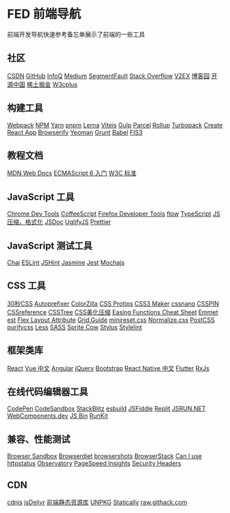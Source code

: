 FED 前端导航
===

前端开发导航快速参考备忘单展示了前端的一些工具

社区
---

[CSDN](https://www.csdn.net/)<!--rehype:target=_blank&style=background: rgb(252 85 49/var(\-\-bg\-opacity));-->
[GitHub](https://github.com/)<!--rehype:target=_blank&style=background: rgb(0 0 0/var(\-\-bg\-opacity));-->
[InfoQ](http://www.infoq.com/cn)<!--rehype:target=_blank&style=background: rgb(66 133 244/var(\-\-bg\-opacity));-->
[Medium](https://medium.com/topic/technology)<!--rehype:target=_blank-->
[SegmentFault](https://segmentfault.com/)<!--rehype:target=_blank&style=background: rgb(0 150 94/var(\-\-bg\-opacity));-->
[Stack Overflow](https://stackoverflow.com/)<!--rehype:target=_blank&style=background: rgb(244 130 37/var(\-\-bg\-opacity));-->
[V2EX](https://www.v2ex.com/?tab=tech)<!--rehype:target=_blank&style=background: rgb(0 0 0/var(\-\-bg\-opacity));-->
[博客园](https://www.cnblogs.com/)<!--rehype:target=_blank&style=background: rgb(46 122 203/var(\-\-bg\-opacity));-->
[开源中国](https://www.oschina.net/)<!--rehype:target=_blank&style=background: rgb(43 179 81/var(\-\-bg\-opacity));-->
[稀土掘金](https://juejin.im/)<!--rehype:target=_blank&style=background: rgb(30 128 255/var(\-\-bg\-opacity));-->
[W3cplus](https://www.w3cplus.com/)<!--rehype:target=_blank-->
<!--rehype:class=home-card-->

构建工具
---

[Webpack](http://webpack.github.io/)<!--rehype:target=_blank&style=background: rgb(107 148 216/var(\-\-bg\-opacity));-->
[NPM](https://www.npmjs.com/)<!--rehype:target=_blank&style=background: rgb(203 8 1/var(\-\-bg\-opacity));-->
[Yarn](https://yarnpkg.com/zh-Hans/)<!--rehype:target=_blank&style=background: rgb(33 136 182/var(\-\-bg\-opacity));-->
[pnpm](https://pnpm.io/)<!--rehype:target=_blank&style=background: rgb(246 146 32/var(\-\-bg\-opacity));-->
[Lerna](https://lerna.js.org/)<!--rehype:target=_blank&style=background: rgb(147 51 234/var(\-\-bg\-opacity));-->
[Vitejs](https://cn.vitejs.dev/)<!--rehype:target=_blank&style=background: rgb(188 52 254/var(\-\-bg\-opacity));-->
[Gulp](https://gulpjs.com/)<!--rehype:target=_blank&style=background: rgb(207 70 71/var(\-\-bg\-opacity));-->
[Parcel](https://en.parceljs.org/)<!--rehype:target=_blank&style=background: rgb(192 145 99/var(\-\-bg\-opacity));-->
[Rollup](https://rollupjs.org/guide/en/)<!--rehype:target=_blank&style=background: rgb(239 51 53/var(\-\-bg\-opacity));-->
[Turbopack](https://turbo.build/)<!--rehype:target=_blank&style=background: rgb(248 30 87/var(\-\-bg\-opacity));-->
[Create React App](https://create-react-app.dev/)<!--rehype:target=_blank&style=background: rgb(60 106 146/var(\-\-bg\-opacity));-->
[Browserify](http://browserify.org/)<!--rehype:target=_blank&style=background: rgb(60 106 146/var(\-\-bg\-opacity));-->
[Yeoman](http://yeoman.io/)<!--rehype:target=_blank-->
[Grunt](https://gruntjs.com/)<!--rehype:target=_blank-->
[Babel](https://babeljs.io/)<!--rehype:target=_blank&style=background: rgb(245 218 85/var(\-\-bg\-opacity));-->
[FIS3](https://fex-team.github.io/fis3/)<!--rehype:target=_blank-->
<!--rehype:class=home-card-->

教程文档
---

[MDN Web Docs](https://developer.mozilla.org/zh-CN/)<!--rehype:target=_blank&style=background: rgb(140 181 255/var(\-\-bg\-opacity));-->
[ECMAScript 6 入门](https://es6.ruanyifeng.com/)<!--rehype:target=_blank-->
[W3C 标准](http://w3help.org/)<!--rehype:target=_blank-->
<!--rehype:class=home-card-->

JavaScript 工具
---

[Chrome Dev Tools](https://www.google.cn/chrome/)<!--rehype:target=_blank-->
[CoffeeScript](https://coffeescript.org/)<!--rehype:target=_blank-->
[Firefox Developer Tools](https://www.mozilla.org/zh-CN/firefox/new/)<!--rehype:target=_blank-->
[flow](https://flow.org/)<!--rehype:target=_blank&style=background: rgb(232 189 54/var(\-\-bg\-opacity));-->
[TypeScript](https://www.typescriptlang.org/)<!--rehype:target=_blank&style=background: rgb(49 120 197/var(\-\-bg\-opacity));-->
[JS 压缩，格式化](https://www.css-js.com/)<!--rehype:target=_blank-->
[JSDoc](https://jsdoc.app/)<!--rehype:target=_blank&style=background: rgb(197 149 199/var(\-\-bg\-opacity));-->
[UglifyJS](http://lisperator.net/uglifyjs/transform)<!--rehype:target=_blank-->
[Prettier](https://prettier.io/)<!--rehype:target=_blank&style=background: rgb(197 149 199/var(\-\-bg\-opacity));-->
<!--rehype:class=home-card-->

JavaScript 测试工具
---

[Chai](http://chaijs.com/)<!--rehype:target=_blank&style=background: rgb(164 8 1/var(\-\-bg\-opacity));-->
[ESLint](https://eslint.org/)<!--rehype:target=_blank&style=background: rgb(76 50 195/var(\-\-bg\-opacity));-->
[JSHint](http://jshint.com/)<!--rehype:target=_blank-->
[Jasmine](https://jasmine.github.io/)<!--rehype:target=_blank&style=background: rgb(138 65 130/var(\-\-bg\-opacity));-->
[Jest](https://jestjs.io/)<!--rehype:target=_blank&style=background: rgb(158 79 101/var(\-\-bg\-opacity));-->
[Mochajs](https://mochajs.org/)<!--rehype:target=_blank&style=background: rgb(141 103 72/var(\-\-bg\-opacity));-->
<!--rehype:class=home-card-->

CSS 工具
---

[30秒CSS](https://atomiks.github.io/30-seconds-of-css/)<!--rehype:target=_blank-->
[Autoprefixer](https://github.com/postcss/autoprefixer)<!--rehype:target=_blank-->
[ColorZilla](http://www.colorzilla.com/gradient-editor/)<!--rehype:target=_blank-->
[CSS Protips](https://github.com/AllThingsSmitty/css-protips)<!--rehype:target=_blank-->
[CSS3 Maker](http://www.css3maker.com/)<!--rehype:target=_blank-->
[cssnano](http://cssnano.co/)<!--rehype:target=_blank-->
[CSSPIN](https://webkul.github.io/csspin/)<!--rehype:target=_blank-->
[CSSreference](https://cssreference.io/)<!--rehype:target=_blank-->
[CSSTree](https://github.com/csstree/csstree)<!--rehype:target=_blank-->
[CSS美化压缩](http://tool.css-js.com/)<!--rehype:target=_blank-->
[Easing Functions Cheat Sheet](http://easings.net/zh-cn)<!--rehype:target=_blank-->
[Emmet](https://www.emmet.io/)<!--rehype:target=_blank-->
[est](http://ecomfe.github.io/est/)<!--rehype:target=_blank-->
[Flex Layout Attribute](https://github.com/StefanKovac/flex-layout-attribute)<!--rehype:target=_blank-->
[Grid.Guide](http://grid.guide/)<!--rehype:target=_blank-->
[minireset.css](http://lesscss.org/)<!--rehype:target=_blank-->
[Normalize.css](http://necolas.github.io/normalize.css/)<!--rehype:target=_blank-->
[PostCSS](http://postcss.org/)<!--rehype:target=_blank-->
[purifycss](https://github.com/purifycss/purifycss)<!--rehype:target=_blank-->
[Less](https://lesscss.org/)<!--rehype:target=_blank&style=background: rgb(36 74 121/var(\-\-bg\-opacity));-->
[SASS](http://sass-lang.com/)<!--rehype:target=_blank&style=background: rgb(191 64 128/var(\-\-bg\-opacity));-->
[Sprite Cow](http://www.spritecow.com/)<!--rehype:target=_blank-->
[Stylus](http://stylus-lang.com/)<!--rehype:target=_blank&style=background: rgb(126 194 66/var(\-\-bg\-opacity));-->
[Stylelint](https://stylelint.io/)<!--rehype:target=_blank-->
<!--rehype:class=home-card-->

框架类库
---

[React](https://facebook.github.io/react/)<!--rehype:target=_blank&style=background: rgb(97 218 251/var(\-\-bg\-opacity));-->
[Vue 中文](https://cn.vuejs.org/)<!--rehype:target=_blank&style=background: rgb(66 184 131/var(\-\-bg\-opacity));-->
[Angular](https://angular.io/)<!--rehype:target=_blank&style=background: rgb(195 8 47/var(\-\-bg\-opacity));-->
[jQuery](http://www.jquery123.com/)<!--rehype:target=_blank-->
[Bootstrap](https://getbootstrap.com/)<!--rehype:target=_blank&style=background: rgb(113 44 249/var(\-\-bg\-opacity));-->
[React Native 中文](https://reactnative.cn/)<!--rehype:target=_blank&style=background: rgb(36 120 194/var(\-\-bg\-opacity));-->
[Flutter](https://flutter.dev/)<!--rehype:target=_blank&style=background: rgb(35 104 215/var(\-\-bg\-opacity));-->
[RxJs](http://reactivex.io/rxjs/)<!--rehype:target=_blank-->
<!--rehype:class=home-card-->

在线代码编辑器工具
---

[CodePen](https://codepen.io/)<!--rehype:target=_blank-->
[CodeSandbox](https://codesandbox.io/)<!--rehype:target=_blank-->
[StackBlitz](https://stackblitz.com/)<!--rehype:target=_blank-->
[esbuild](https://esbuild.github.io/)<!--rehype:target=_blank-->
[JSFiddle](https://jsfiddle.net/)<!--rehype:target=_blank-->
[Replit](https://replit.com/)<!--rehype:target=_blank-->
[JSRUN.NET](https://jsrun.net/)<!--rehype:target=_blank-->
[WebComponents.dev](https://webcomponents.dev/)<!--rehype:target=_blank-->
[JS Bin](https://jsbin.com/)<!--rehype:target=_blank-->
[RunKit](https://runkit.com/)<!--rehype:target=_blank-->
<!--rehype:class=home-card-->

兼容、性能测试
---

[Browser Sandbox](https://turbo.net/browsers)<!--rehype:target=_blank-->
[Browserdiet](https://browserdiet.com/zh/)<!--rehype:target=_blank-->
[browsershots](http://browsershots.org/)<!--rehype:target=_blank-->
[BrowserStack](https://www.browserstack.com/)<!--rehype:target=_blank-->
[Can I use](http://caniuse.com/)<!--rehype:target=_blank-->
[httpstatus](https://httpstatus.io/)<!--rehype:target=_blank-->
[Observatory](https://observatory.mozilla.org/)<!--rehype:target=_blank-->
[PageSpeed Insights](https://developers.google.com/speed/pagespeed/insights/?hl=zh-CN)<!--rehype:target=_blank-->
[Security Headers](https://securityheaders.com/)<!--rehype:target=_blank-->
<!--rehype:class=home-card-->

CDN
---

[cdnjs](https://cdnjs.com/)<!--rehype:target=_blank-->
[jsDelivr](https://www.jsdelivr.com/)<!--rehype:target=_blank-->
[前端静态资源库](https://cdn.baomitu.com/)<!--rehype:target=_blank-->
[UNPKG](https://unpkg.com/)<!--rehype:target=_blank-->
[Statically](https://statically.io/)<!--rehype:target=_blank-->
[raw.githack.com](http://raw.githack.com/)<!--rehype:target=_blank-->
<!--rehype:class=home-card-->
